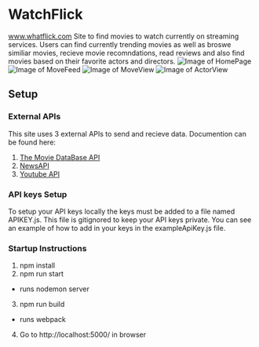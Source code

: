 # WatchFlick
www.whatflick.com
Site to find movies to watch currently on streaming services. Users can find currently trending movies as well as broswe similiar movies, recieve movie recomndations, read reviews and also find movies based on their favorite actors and directors.
![Image of HomePage](https://i.imgur.com/UjeQAQB.png)
![Image of MoveFeed](https://i.imgur.com/sLsaJOG.png)
![Image of MoveView](https://i.imgur.com/LwuDueR.png)
![Image of ActorView](https://i.imgur.com/wTSxGfy.png)
## Setup
### External APIs
This site uses 3 external APIs to send and recieve data. Documention can be found here:
1. [The Movie DataBase API](https://developers.themoviedb.org/3/getting-started/introduction)
2. [NewsAPI](https://newsapi.org/docs)
3. [Youtube API](https://developers.google.com/youtube/v3)
### API keys Setup
To setup your API keys locally the keys must be added to a file named APIKEY.js. This file is gitignored to keep your API keys private. You can see an example of how to add in your keys in the exampleApiKey.js file.
### Startup Instructions
1. npm install
2. npm run start 
  * runs nodemon server
3. npm run build
  * runs webpack
4. Go to http://localhost:5000/ in browser
